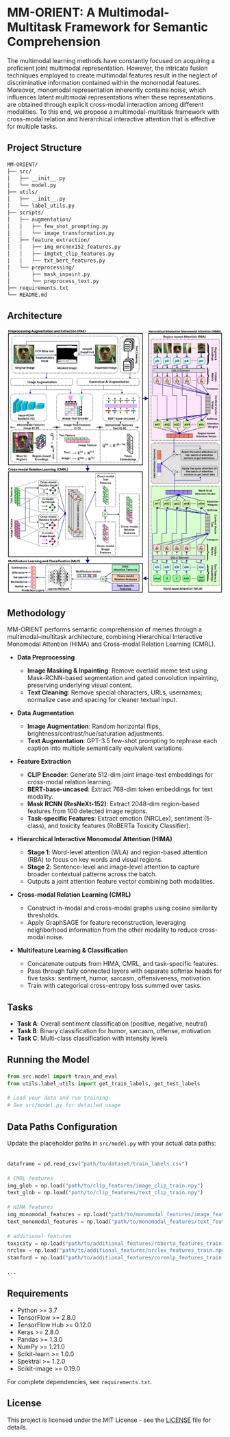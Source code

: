 # MM-ORIENT: A Multimodal-Multitask Framework for Semantic Comprehension

The multimodal learning methods have constantly focused on acquiring a proficient joint multimodal representation. However, the intricate fusion techniques employed to create multimodal features result in the neglect of discriminative information contained within the monomodal features. Moreover, monomodal representation inherently contains noise, which influences latent multimodal representations when these representations are obtained through explicit cross-modal interaction among different modalities. To this end, we propose a multimodal-multitask framework with cross-modal relation and hierarchical interactive attention that is effective for multiple tasks.

## Project Structure

```
MM-ORIENT/
├── src/                               
│   ├── __init__.py                    
│   └── model.py                       
├── utils/                             
│   ├── __init__.py                    
│   └── label_utils.py                 
├── scripts/                           
│   ├── augmentation/                  
│   │   ├── few_shot_prompting.py
│   │   └── image_transformation.py
│   ├── feature_extraction/            
│   │   ├── img_mrcnnx152_features.py
│   │   ├── imgtxt_clip_features.py
│   │   └── txt_bert_features.py
│   └── preprocessing/                 
│       ├── mask_inpaint.py
│       └── preprocess_text.py
├── requirements.txt                   
└── README.md                          
```


## Architecture

![MM-ORIENT Architecture](docs/assets/fig.jpg)


## Methodology

MM-ORIENT performs semantic comprehension of memes through a multimodal–multitask architecture, combining Hierarchical Interactive Monomodal Attention (HIMA) and Cross-modal Relation Learning (CMRL).

- **Data Preprocessing**
  - **Image Masking & Inpainting**: Remove overlaid meme text using Mask-RCNN-based segmentation and gated convolution inpainting, preserving underlying visual content.
  - **Text Cleaning**: Remove special characters, URLs, usernames; normalize case and spacing for cleaner textual input.

- **Data Augmentation**
  - **Image Augmentation**: Random horizontal flips, brightness/contrast/hue/saturation adjustments.
  - **Text Augmentation**: GPT-3.5 few-shot prompting to rephrase each caption into multiple semantically equivalent variations.

- **Feature Extraction**
  - **CLIP Encoder**: Generate 512-dim joint image-text embeddings for cross-modal relation learning.
  - **BERT-base-uncased**: Extract 768-dim token embeddings for text modality.
  - **Mask RCNN (ResNeXt-152)**: Extract 2048-dim region-based features from 100 detected image regions.
  - **Task-specific Features**: Extract emotion (NRCLex), sentiment (5-class), and toxicity features (RoBERTa Toxicity Classifier).

- **Hierarchical Interactive Monomodal Attention (HIMA)**
  - **Stage 1**: Word-level attention (WLA) and region-based attention (RBA) to focus on key words and visual regions.
  - **Stage 2**: Sentence-level and image-level attention to capture broader contextual patterns across the batch.
  - Outputs a joint attention feature vector combining both modalities.

- **Cross-modal Relation Learning (CMRL)**
  - Construct in-modal and cross-modal graphs using cosine similarity thresholds.
  - Apply GraphSAGE for feature reconstruction, leveraging neighborhood information from the other modality to reduce cross-modal noise.

- **Multifeature Learning & Classification**
  - Concatenate outputs from HIMA, CMRL, and task-specific features.
  - Pass through fully connected layers with separate softmax heads for five tasks: sentiment, humor, sarcasm, offensiveness, motivation.
  - Train with categorical cross-entropy loss summed over tasks.


 
## Tasks

- **Task A**: Overall sentiment classification (positive, negative, neutral)
- **Task B**: Binary classification for humor, sarcasm, offense, motivation
- **Task C**: Multi-class classification with intensity levels



## Running the Model
```python
from src.model import train_and_eval
from utils.label_utils import get_train_labels, get_test_labels

# Load your data and run training
# See src/model.py for detailed usage
```


## Data Paths Configuration

Update the placeholder paths in `src/model.py` with your actual data paths:

```python

dataframe = pd.read_csv("path/to/dataset/train_labels.csv")

# CMRL features
img_glob = np.load("path/to/clip_features/image_clip_train.npy")
text_glob = np.load("path/to/clip_features/text_clip_train.npy")

# HIMA features
img_monomodal_features = np.load("path/to/monomodal_features/image_features_train.npy")
text_monomodal_features = np.load("path/to/monomodal_features/text_features_train.npy")

# additional features
toxicity = np.load("path/to/additional_features/roberta_features_train.npy")
nrclex = np.load("path/to/additional_features/nrclex_features_train.npy")
stanford = np.load("path/to/additional_features/corenlp_features_train.npy")

...

```


## Requirements

- Python >= 3.7
- TensorFlow >= 2.8.0
- TensorFlow Hub >= 0.12.0
- Keras >= 2.8.0
- Pandas >= 1.3.0
- NumPy >= 1.21.0
- Scikit-learn >= 1.0.0
- Spektral >= 1.2.0
- Scikit-image >= 0.19.0

For complete dependencies, see `requirements.txt`.

## License

This project is licensed under the MIT License - see the [LICENSE](LICENSE) file for details.
